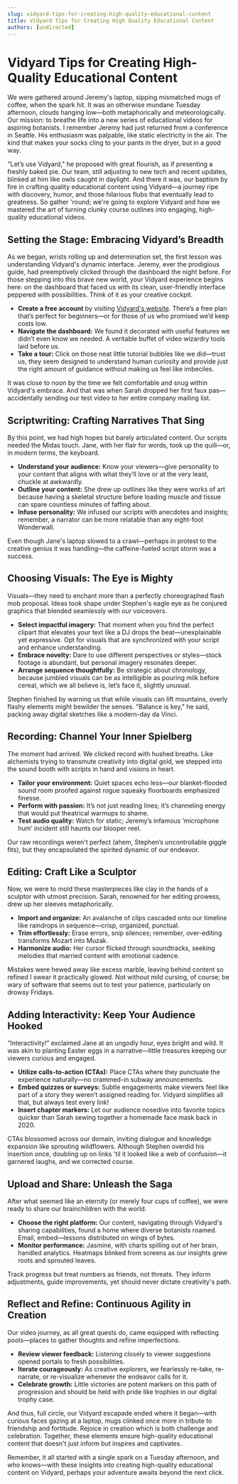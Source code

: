 ```yaml
---
slug: vidyard-tips-for-creating-high-quality-educational-content
title: Vidyard Tips for Creating High Quality Educational Content
authors: [undirected]
---
```



# Vidyard Tips for Creating High-Quality Educational Content

We were gathered around Jeremy's laptop, sipping mismatched mugs of coffee, when the spark hit. It was an otherwise mundane Tuesday afternoon, clouds hanging low—both metaphorically and meteorologically. Our mission: to breathe life into a new series of educational videos for aspiring botanists. I remember Jeremy had just returned from a conference in Seattle. His enthusiasm was palpable, like static electricity in the air. The kind that makes your socks cling to your pants in the dryer, but in a good way.

"Let’s use Vidyard," he proposed with great flourish, as if presenting a freshly baked pie. Our team, still adjusting to new tech and recent updates, blinked at him like owls caught in daylight. And there it was, our baptism by fire in crafting quality educational content using Vidyard—a journey ripe with discovery, humor, and those hilarious flubs that eventually lead to greatness. So gather 'round; we're going to explore Vidyard and how we mastered the art of turning clunky course outlines into engaging, high-quality educational videos.

## Setting the Stage: Embracing Vidyard’s Breadth

As we began, wrists rolling up and determination set, the first lesson was understanding Vidyard's dynamic interface. Jeremy, ever the prodigious guide, had preemptively clicked through the dashboard the night before. For those stepping into this brave new world, your Vidyard experience begins here: on the dashboard that faced us with its clean, user-friendly interface peppered with possibilities. Think of it as your creative cockpit.

- **Create a free account** by visiting [Vidyard's website](https://www.vidyard.com/). There’s a free plan that’s perfect for beginners—or for those of us who promised we’d keep costs low.
- **Navigate the dashboard:** We found it decorated with useful features we didn’t even know we needed. A veritable buffet of video wizardry tools laid before us.  
- **Take a tour:** Click on those neat little tutorial bubbles like we did—trust us, they seem designed to understand human curiosity and provide just the right amount of guidance without making us feel like imbeciles.

It was close to noon by the time we felt comfortable and snug within Vidyard's embrace. And that was when Sarah dropped her first faux pas—accidentally sending our test video to her entire company mailing list.

## Scriptwriting: Crafting Narratives That Sing

By this point, we had high hopes but barely articulated content. Our scripts needed the Midas touch. Jane, with her flair for words, took up the quill—or, in modern terms, the keyboard.

- **Understand your audience:** Know your viewers—give personality to your content that aligns with what they’ll love or at the very least, chuckle at awkwardly.
- **Outline your content:** She drew up outlines like they were works of art because having a skeletal structure before loading muscle and tissue can spare countless minutes of faffing about. 
- **Infuse personality:** We infused our scripts with anecdotes and insights; remember, a narrator can be more relatable than any eight-foot Wonderwall.

Even though Jane's laptop slowed to a crawl—perhaps in protest to the creative genius it was handling—the caffeine-fueled script storm was a success.

## Choosing Visuals: The Eye is Mighty

Visuals—they need to enchant more than a perfectly choreographed flash mob proposal. Ideas took shape under Stephen's eagle eye as he conjured graphics that blended seamlessly with our voiceovers.

- **Select impactful imagery:** That moment when you find the perfect clipart that elevates your text like a DJ drops the beat—unexplainable yet expressive. Opt for visuals that are synchronized with your script and enhance understanding.
- **Embrace novelty:** Dare to use different perspectives or styles—stock footage is abundant, but personal imagery resonates deeper.
- **Arrange sequence thoughtfully:** Be strategic about chronology, because jumbled visuals can be as intelligible as pouring milk before cereal, which we all believe is, let’s face it, slightly unusual.

Stephen finished by warning us that while visuals can lift mountains, overly flashy elements might bewilder the senses. "Balance is key," he said, packing away digital sketches like a modern-day da Vinci.

## Recording: Channel Your Inner Spielberg

The moment had arrived. We clicked record with hushed breaths. Like alchemists trying to transmute creativity into digital gold, we stepped into the sound booth with scripts in hand and visions in heart.

- **Tailor your environment:** Quiet spaces echo less—our blanket-flooded sound room proofed against rogue squeaky floorboards emphasized finesse.
- **Perform with passion:** It’s not just reading lines; it’s channeling energy that would put theatrical warmups to shame.
- **Test audio quality:** Watch for static; Jeremy’s infamous ‘microphone hum’ incident still haunts our blooper reel.

Our raw recordings weren't perfect (ahem, Stephen’s uncontrollable giggle fits), but they encapsulated the spirited dynamic of our endeavor.

## Editing: Craft Like a Sculptor

Now, we were to mold these masterpieces like clay in the hands of a sculptor with utmost precision. Sarah, renowned for her editing prowess, drew up her sleeves metaphorically.

- **Import and organize:** An avalanche of clips cascaded onto our timeline like raindrops in sequence—crisp, organized, punctual.
- **Trim effortlessly:** Erase errors, snip silences; remember, over-editing transforms Mozart into Muzak.
- **Harmonize audio:** Her cursor flicked through soundtracks, seeking melodies that married content with emotional cadence.

Mistakes were hewed away like excess marble, leaving behind content so refined I swear it practically glowed. Not without mild cursing, of course; be wary of software that seems out to test your patience, particularly on drowsy Fridays.

## Adding Interactivity: Keep Your Audience Hooked

“Interactivity!” exclaimed Jane at an ungodly hour, eyes bright and wild. It was akin to planting Easter eggs in a narrative—little treasures keeping our viewers curious and engaged.

- **Utilize calls-to-action (CTAs):** Place CTAs where they punctuate the experience naturally—no crammed-in subway announcements.
- **Embed quizzes or surveys:** Subtle engagements make viewers feel like part of a story they weren’t assigned reading for. Vidyard simplifies all that, but always test every link!
- **Insert chapter markers:** Let our audience nosedive into favorite topics quicker than Sarah sewing together a homemade face mask back in 2020.

CTAs blossomed across our domain, inviting dialogue and knowledge expansion like sprouting wildflowers. Although Stephen overdid his insertion once, doubling up on links 'til it looked like a web of confusion—it garnered laughs, and we corrected course.

## Upload and Share: Unleash the Saga

After what seemed like an eternity (or merely four cups of coffee), we were ready to share our brainchildren with the world.

- **Choose the right platform:** Our content, navigating through Vidyard's sharing capabilities, found a home where diverse botanists roamed. Email, embed—lessons distributed on wings of bytes.
- **Monitor performance:** Jasmine, with charts spilling out of her brain, handled analytics. Heatmaps blinked from screens as our insights grew roots and sprouted leaves.

Track progress but treat numbers as friends, not threats. They inform adjustments, guide improvements, yet should never dictate creativity's path.

## Reflect and Refine: Continuous Agility in Creation

Our video journey, as all great quests do, came equipped with reflecting pools—places to gather thoughts and refine imperfections. 

- **Review viewer feedback:** Listening closely to viewer suggestions opened portals to fresh possibilities.
- **Iterate courageously:** As creative explorers, we fearlessly re-take, re-narrate, or re-visualize whenever the endeavor calls for it.
- **Celebrate growth:** Little victories are potent markers on this path of progression and should be held with pride like trophies in our digital trophy case.

And thus, full circle, our Vidyard escapade ended where it began—with curious faces gazing at a laptop, mugs clinked once more in tribute to friendship and fortitude. Rejoice in creation which is both challenge and celebration. Together, these elements ensure high-quality educational content that doesn't just inform but inspires and captivates. 

Remember, it all started with a single spark on a Tuesday afternoon, and who knows—with these insights into creating high-quality educational content on Vidyard, perhaps your adventure awaits beyond the next click.